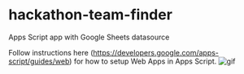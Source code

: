 # hackathon-team-finder
Apps Script app with Google Sheets datasource 

Follow instructions here (https://developers.google.com/apps-script/guides/web) for how to setup Web Apps in Apps Script.
![gif](hackathon-team-finder.gif)

